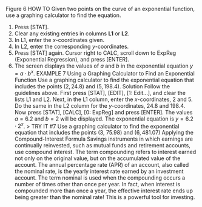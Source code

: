 Figure 6
HOW TO
Given two points on the curve of an exponential function, use a graphing calculator to find the equation.
1. Press [STAT].
2. Clear any existing entries in columns $\mathbf{L 1}$ or $\mathbf{L 2}$.
3. In L1, enter the $x$-coordinates given.
4. In L2, enter the corresponding $y$-coordinates.
5. Press [STAT] again. Cursor right to CALC, scroll down to ExpReg (Exponential Regression), and press [ENTER].
6. The screen displays the values of $a$ and $b$ in the exponential equation $y=a \cdot b^{x}$.
EXAMPLE 7
Using a Graphing Calculator to Find an Exponential Function
Use a graphing calculator to find the exponential equation that includes the points $(2,24.8)$ and $(5,198.4)$.
Solution
Follow the guidelines above. First press [STAT], [EDIT], [1: Edit...], and clear the lists L1 and L2. Next, in the L1 column, enter the $x$-coordinates, 2 and 5. Do the same in the L2 column for the $y$-coordinates, 24.8 and 198.4.
Now press [STAT], [CALC], [0: ExpReg] and press [ENTER]. The values $a=6.2$ and $b=2$ will be displayed. The exponential equation is $y=6.2 \cdot 2^{x}$.
$>$ TRY IT \#7 Use a graphing calculator to find the exponential equation that includes the points (3, 75.98) and $(6,481.07)$
Applying the Compound-Interest Formula
Savings instruments in which earnings are continually reinvested, such as mutual funds and retirement accounts, use compound interest. The term compounding refers to interest earned not only on the original value, but on the accumulated value of the account.
The annual percentage rate (APR) of an account, also called the nominal rate, is the yearly interest rate earned by an investment account. The term nominal is used when the compounding occurs a number of times other than once per year. In fact, when interest is compounded more than once a year, the effective interest rate ends up being greater than the nominal rate! This is a powerful tool for investing.